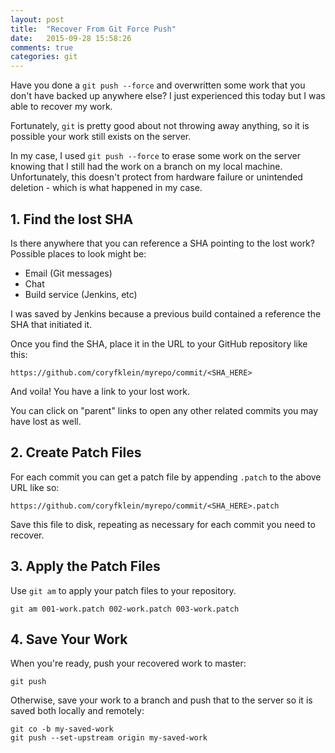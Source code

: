 ```yaml
---
layout: post
title:  "Recover From Git Force Push"
date:   2015-09-28 15:58:26
comments: true
categories: git
---
```


Have you done a `git push --force` and overwritten some work that you don't have backed up anywhere else? I just experienced this today but I was able to recover my work.

Fortunately, `git` is pretty good about not throwing away anything, so it is possible your work still exists on the server.

In my case, I used `git push --force` to erase some work on the server knowing that I still had the work on a branch on my local machine. Unfortunately, this doesn't protect from hardware failure or unintended deletion - which is what happened in my case.

## 1. Find the lost SHA

Is there anywhere that you can reference a SHA pointing to the lost work? Possible places to look might be:

* Email (Git messages)
* Chat
* Build service (Jenkins, etc)

I was saved by Jenkins because a previous build contained a reference the SHA that initiated it.

Once you find the SHA, place it in the URL to your GitHub repository like this:

    https://github.com/coryfklein/myrepo/commit/<SHA_HERE>

And voila! You have a link to your lost work.

You can click on "parent" links to open any other related commits you may have lost as well.

## 2. Create Patch Files

For each commit you can get a patch file by appending `.patch` to the above URL like so:

    https://github.com/coryfklein/myrepo/commit/<SHA_HERE>.patch

Save this file to disk, repeating as necessary for each commit you need to recover.

## 3. Apply the Patch Files

Use `git am` to apply your patch files to your repository.

    git am 001-work.patch 002-work.patch 003-work.patch

## 4. Save Your Work

When you're ready, push your recovered work to master:

    git push

Otherwise, save your work to a branch and push that to the server so it is saved both locally and remotely:

    git co -b my-saved-work
    git push --set-upstream origin my-saved-work
